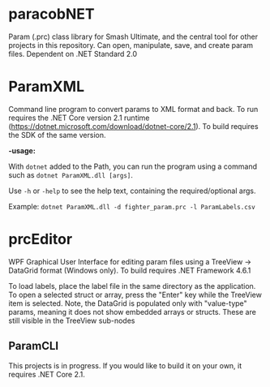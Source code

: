 # paracobNET

Param (.prc) class library for Smash Ultimate, and the central tool for other projects in this repository. Can open, manipulate, save, and create param files. Dependent on .NET Standard 2.0

# ParamXML

Command line program to convert params to XML format and back. To run requires the .NET Core version 2.1 runtime (https://dotnet.microsoft.com/download/dotnet-core/2.1). To build requires the SDK of the same version.

**-usage:**

With `dotnet` added to the Path, you can run the program using a command such as `dotnet ParamXML.dll [args]`.

Use `-h` or `-help` to see the help text, containing the required/optional args.

Example: `dotnet ParamXML.dll -d fighter_param.prc -l ParamLabels.csv`

# prcEditor

WPF Graphical User Interface for editing param files using a TreeView -> DataGrid format (Windows only). To build requires .NET Framework 4.6.1

To load labels, place the label file in the same directory as the application. To open a selected struct or array, press the "Enter" key while the TreeView item is selected. Note, the DataGrid is populated only with "value-type" params, meaning it does not show embedded arrays or structs. These are still visible in the TreeView sub-nodes

## ParamCLI

This projects is in progress. If you would like to build it on your own, it requires .NET Core 2.1.
